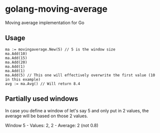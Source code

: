 # golang-moving-average
Moving average implementation for Go

## Usage 
```
ma := movingaverage.New(5) // 5 is the window size
ma.Add(10)
ma.Add(15)
ma.Add(20)
ma.Add(1)
ma.Add(1)
ma.Add(5) // This one will effectively overwrite the first value (10 in this example)
avg := ma.Avg() // Will return 8.4
```

## Partially used windows
In case you define a window of let's say 5 and only put in 2 values, the average will be based on those 2 values.

Window 5 - Values: 2, 2  - Average: 2 (not 0.8)
